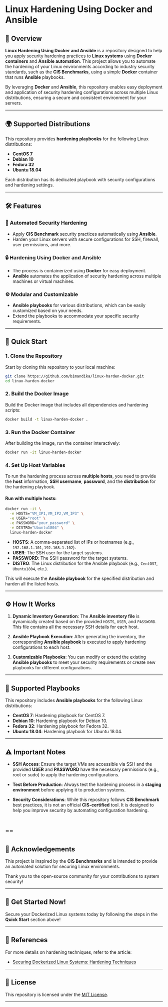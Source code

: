 # Linux Hardening Using Docker and Ansible

## 🔐 **Overview**

**Linux Hardening Using Docker and Ansible** is a repository designed to help you apply security hardening practices to **Linux systems** using **Docker containers** and **Ansible automation**. This project allows you to automate the hardening of your Linux environments according to industry security standards, such as the **CIS Benchmarks**, using a simple **Docker** container that runs **Ansible** playbooks.

By leveraging **Docker** and **Ansible**, this repository enables easy deployment and application of security hardening configurations across multiple Linux distributions, ensuring a secure and consistent environment for your servers.

---

## 🌍 **Supported Distributions**

This repository provides **hardening playbooks** for the following Linux distributions:

* **CentOS 7**
* **Debian 10**
* **Fedora 32**
* **Ubuntu 18.04**

Each distribution has its dedicated playbook with security configurations and hardening settings.

---

## 🛠️ **Features**

### 🚀 **Automated Security Hardening**

* Apply **CIS Benchmark** security practices automatically using **Ansible**.
* Harden your Linux servers with secure configurations for SSH, firewall, user permissions, and more.

### 🔒 **Hardening Using Docker and Ansible**

* The process is containerized using **Docker** for easy deployment.
* **Ansible** automates the application of security hardening across multiple machines or virtual machines.

### ⚙️ **Modular and Customizable**

* **Ansible playbooks** for various distributions, which can be easily customized based on your needs.
* Extend the playbooks to accommodate your specific security requirements.

---

## 🚀 **Quick Start**

### **1. Clone the Repository**

Start by cloning this repository to your local machine:

```bash
git clone https://github.com/bimandika/linux-harden-docker.git
cd linux-harden-docker
```

### **2. Build the Docker Image**

Build the Docker image that includes all dependencies and hardening scripts:

```bash
docker build -t linux-harden-docker .
```

### **3. Run the Docker Container**

After building the image, run the container interactively:

```bash
docker run -it linux-harden-docker
```

### **4. Set Up Host Variables**

To run the hardening process across **multiple hosts**, you need to provide the **host** information, **SSH username**, **password**, and the **distribution** for the hardening playbook.

#### Run with multiple hosts:

```bash
docker run -it \
  -e HOSTS="VM_IP1,VM_IP2,VM_IP3" \
  -e USER="root" \
  -e PASSWORD="your_password" \
  -e DISTRO="Ubuntu1804" \
  linux-harden-docker
```

* **HOSTS**: A comma-separated list of IPs or hostnames (e.g., `192.168.1.101,192.168.1.102`).
* **USER**: The SSH user for the target systems.
* **PASSWORD**: The SSH password for the target systems.
* **DISTRO**: The Linux distribution for the Ansible playbook (e.g., `CentOS7`, `Ubuntu1804`, etc.).

This will execute the **Ansible playbook** for the specified distribution and harden all the listed hosts.

---

## ⚙️ **How It Works**

1. **Dynamic Inventory Generation**: The **Ansible inventory file** is dynamically created based on the provided `HOSTS`, `USER`, and `PASSWORD`. This file contains all the necessary SSH details for each host.

2. **Ansible Playbook Execution**: After generating the inventory, the corresponding **Ansible playbook** is executed to apply hardening configurations to each host.

3. **Customizable Playbooks**: You can modify or extend the existing **Ansible playbooks** to meet your security requirements or create new playbooks for different configurations.

---

## 📜 **Supported Playbooks**

This repository includes **Ansible playbooks** for the following Linux distributions:

* **CentOS 7**: Hardening playbook for CentOS 7.
* **Debian 10**: Hardening playbook for Debian 10.
* **Fedora 32**: Hardening playbook for Fedora 32.
* **Ubuntu 18.04**: Hardening playbook for Ubuntu 18.04.

---

## ⚠️ **Important Notes**

* **SSH Access**: Ensure the target VMs are accessible via SSH and the provided **USER** and **PASSWORD** have the necessary permissions (e.g., root or sudo) to apply the hardening configurations.

* **Test Before Production**: Always test the hardening process in a **staging environment** before applying it to production systems.

* **Security Considerations**: While this repository follows **CIS Benchmark** best practices, it is not an official **CIS-certified** tool. It is designed to help you improve security by automating configuration hardening.

--
=

## 🌟 **Acknowledgements**

This project is inspired by the **CIS Benchmarks** and is intended to provide an automated solution for securing Linux environments.

Thank you to the open-source community for your contributions to system security!

---

## 🏁 **Get Started Now!**

Secure your Dockerized Linux systems today by following the steps in the **Quick Start** section above!

---

## 📄 **References**

For more details on hardening techniques, refer to the article:

* [Securing Dockerized Linux Systems: Hardening Techniques](https://www.warse.org/IJETER/static/pdf/file/ijeter148102020.pdf)

---

## 📝 **License**

This repository is licensed under the [MIT License](LICENSE).

---
